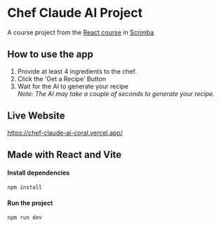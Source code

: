 # Chef Claude AI Project

A course project from the <a href="https://v2.scrimba.com/learn-react-c0e">React course</a> in <a href="https://scrimba.com">Scrimba</a>

## How to use the app
<ol>
  <li>Provide at least 4 ingredients to the chef.</li>
  <li>Click the 'Get a Recipe' Button</li>
  <li>Wait for the AI to generate your recipe</li>
  <i>Note: The AI may take a couple of seconds to generate your recipe.</i>
</ol>


## Live Website
https://chef-claude-ai-coral.vercel.app/


## Made with React and Vite

#### Install dependencies
`npm install`

#### Run the project
`npm run dev`

